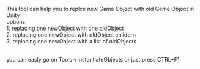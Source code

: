 This tool can help you to replce new Game Object with old Game Object in Unity
<br /> options:
    <br />1. replacing one newObject with one oldObject
    <br />2. replacing one newObject with oldObject childern
    <br />3. replacing one newObject with a list of oldObjects
    
   <br /> you can easly go on Tools->InstantiateObjects or just press CTRL+F1
